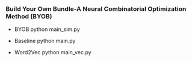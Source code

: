 ### Build Your Own Bundle-A Neural Combinatorial Optimization Method (BYOB)

- BYOB 
  python main_sim.py
  
- Baseline 
  python main.py
  
- Word2Vec 
  python main_vec.py
  
